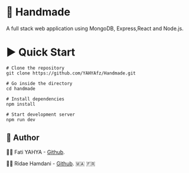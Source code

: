 # :hatching_chick: Handmade
A full stack web application using MongoDB, Express,React and Node.js.

# :arrow_forward: Quick Start

```
# Clone the repository
git clone https://github.com/YAHYAfz/Handmade.git

# Go inside the directory
cd handmade

# Install dependencies
npm install

# Start development server
npm run dev

```
## :tophat: Author
:woman_technologist: Fati YAHYA - [Github](https://github.com/YAHYAfz).

:man_technologist: Ridae Hamdani - [Github](https://github.com/ridaeh). :morocco: :fr:
